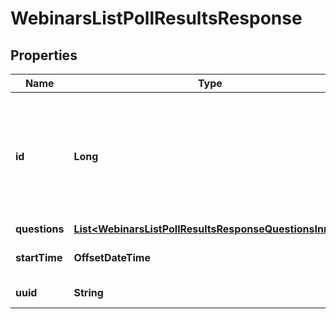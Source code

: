 

# WebinarsListPollResultsResponse


## Properties

| Name | Type | Description | Notes |
|------------ | ------------- | ------------- | -------------|
|**id** | **Long** | Webinar ID in **long** format, represented as int64 data type in JSON, also known as the webinar number. |  [optional] |
|**questions** | [**List&lt;WebinarsListPollResultsResponseQuestionsInner&gt;**](WebinarsListPollResultsResponseQuestionsInner.md) |  |  [optional] |
|**startTime** | **OffsetDateTime** | The webinar&#39;s start time. |  [optional] |
|**uuid** | **String** | Webinar UUID. |  [optional] |




